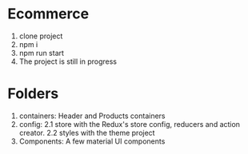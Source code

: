 # Ecommerce

1. clone project
2. npm i
3. npm run start
4. The project is still in progress

# Folders

1. containers: Header and Products containers
2. config: 
2.1 store with the Redux's store config, reducers and action creator. 
2.2 styles with the theme project
3. Components: A few material UI components

